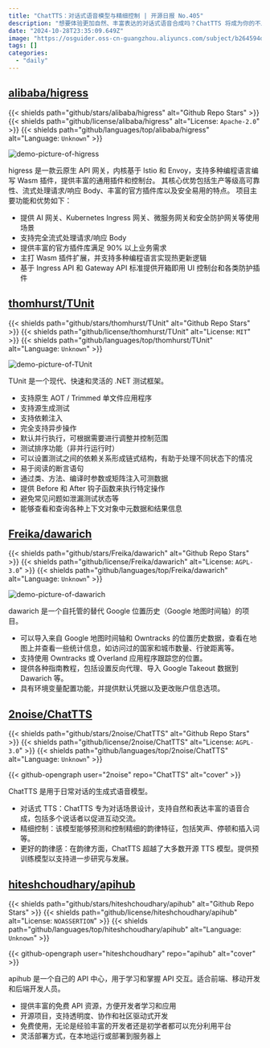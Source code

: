 ```yaml
---
title: "ChatTTS：对话式语音模型与精细控制 | 开源日报 No.405"
description: "想要体验更加自然、丰富表达的对话式语音合成吗？ChatTTS 将成为你的不二之选！不仅支持多个说话者的互动交流，更能精细控制韵律特征，包括笑声、停顿等，让你的对话更加生动有趣。超越其他开源 TTS 模型的韵律感，ChatTTS 提供预训练模型，助你探索更多研究与发展的可能性。赶快体验吧！"
date: "2024-10-28T23:35:09.649Z"
image: "https://osguider.oss-cn-guangzhou.aliyuncs.com/subject/b264594d662ee9c5c2c96a2e15f349dc.png"
tags: []
categories:
  - "daily"
---
```


## [alibaba/higress](https://github.com/alibaba/higress)

{{< shields path="github/stars/alibaba/higress" alt="Github Repo Stars" >}} {{< shields path="github/license/alibaba/higress" alt="License: `Apache-2.0`" >}} {{< shields path="github/languages/top/alibaba/higress" alt="Language: `Unknown`" >}}

![demo-picture-of-higress](https://static.osguider.com/subject/github/alibaba/higress/f5ccaf9951bc08f9540f34fc57305ed4.png)

higress 是一款云原生 API 网关，内核基于 Istio 和 Envoy，支持多种编程语言编写 Wasm 插件，提供丰富的通用插件和控制台。
其核心优势包括生产等级高可靠性、流式处理请求/响应 Body、丰富的官方插件库以及安全易用的特点。
项目主要功能和优势如下：

- 提供 AI 网关、Kubernetes Ingress 网关、微服务网关和安全防护网关等使用场景
- 支持完全流式处理请求/响应 Body
- 提供丰富的官方插件库满足 90% 以上业务需求
- 主打 Wasm 插件扩展，并支持多种编程语言实现热更新逻辑
- 基于 Ingress API 和 Gateway API 标准提供开箱即用 UI 控制台和各类防护插件
  
## [thomhurst/TUnit](https://github.com/thomhurst/TUnit)

{{< shields path="github/stars/thomhurst/TUnit" alt="Github Repo Stars" >}} {{< shields path="github/license/thomhurst/TUnit" alt="License: `MIT`" >}} {{< shields path="github/languages/top/thomhurst/TUnit" alt="Language: `Unknown`" >}}

![demo-picture-of-TUnit](https://static.osguider.com/subject/github/thomhurst/TUnit/34bea169ba6a9c89d92c79896ee16ce9.png)

TUnit 是一个现代、快速和灵活的 .NET 测试框架。

- 支持原生 AOT / Trimmed 单文件应用程序
- 支持源生成测试
- 支持依赖注入
- 完全支持异步操作
- 默认并行执行，可根据需要进行调整并控制范围
- 测试排序功能（非并行运行时）
- 可以设置测试之间的依赖关系形成链式结构，有助于处理不同状态下的情况
- 易于阅读的断言语句
- 通过类、方法、编译时参数或矩阵注入可测数据
- 提供 Before 和 After 钩子函数来执行特定操作
- 避免常见问题如泄漏测试状态等
- 能够查看和查询各种上下文对象中元数据和结果信息
  
## [Freika/dawarich](https://github.com/Freika/dawarich)

{{< shields path="github/stars/Freika/dawarich" alt="Github Repo Stars" >}} {{< shields path="github/license/Freika/dawarich" alt="License: `AGPL-3.0`" >}} {{< shields path="github/languages/top/Freika/dawarich" alt="Language: `Unknown`" >}}

![demo-picture-of-dawarich](https://static.osguider.com/subject/github/Freika/dawarich/bb206cd83937e224d1d829d51b83aa12.jpeg)

dawarich 是一个自托管的替代 Google 位置历史（Google 地图时间轴）的项目。

- 可以导入来自 Google 地图时间轴和 Owntracks 的位置历史数据，查看在地图上并查看一些统计信息，如访问过的国家和城市数量、行驶距离等。
- 支持使用 Owntracks 或 Overland 应用程序跟踪您的位置。
- 提供各种指南教程，包括设置反向代理、导入 Google Takeout 数据到 Dawarich 等。
- 具有环境变量配置功能，并提供默认凭据以及更改账户信息选项。
  
## [2noise/ChatTTS](https://github.com/2noise/ChatTTS)

{{< shields path="github/stars/2noise/ChatTTS" alt="Github Repo Stars" >}} {{< shields path="github/license/2noise/ChatTTS" alt="License: `AGPL-3.0`" >}} {{< shields path="github/languages/top/2noise/ChatTTS" alt="Language: `Unknown`" >}}

{{< github-opengraph user="2noise" repo="ChatTTS" alt="cover" >}}

ChatTTS 是用于日常对话的生成式语音模型。

- 对话式 TTS：ChatTTS 专为对话场景设计，支持自然和表达丰富的语音合成，包括多个说话者以促进互动交流。
- 精细控制：该模型能够预测和控制精细的韵律特征，包括笑声、停顿和插入词等。
- 更好的韵律感：在韵律方面，ChatTTS 超越了大多数开源 TTS 模型。提供预训练模型以支持进一步研究与发展。
  
## [hiteshchoudhary/apihub](https://github.com/hiteshchoudhary/apihub)

{{< shields path="github/stars/hiteshchoudhary/apihub" alt="Github Repo Stars" >}} {{< shields path="github/license/hiteshchoudhary/apihub" alt="License: `NOASSERTION`" >}} {{< shields path="github/languages/top/hiteshchoudhary/apihub" alt="Language: `Unknown`" >}}

{{< github-opengraph user="hiteshchoudhary" repo="apihub" alt="cover" >}}

apihub 是一个自己的 API 中心，用于学习和掌握 API 交互。适合前端、移动开发和后端开发人员。

- 提供丰富的免费 API 资源，方便开发者学习和应用
- 开源项目，支持透明度、协作和社区驱动式开发
- 免费使用，无论是经验丰富的开发者还是初学者都可以充分利用平台
- 灵活部署方式，在本地运行或部署到服务器上
  
